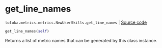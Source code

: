 # get_line_names
`toloka.metrics.metrics.NewUserSkills.get_line_names` | [Source code](https://github.com/Toloka/toloka-kit/blob/v1.2.2/src/metrics/metrics.py#L323)

```python
get_line_names(self)
```

Returns a list of metric names that can be generated by this class instance.

